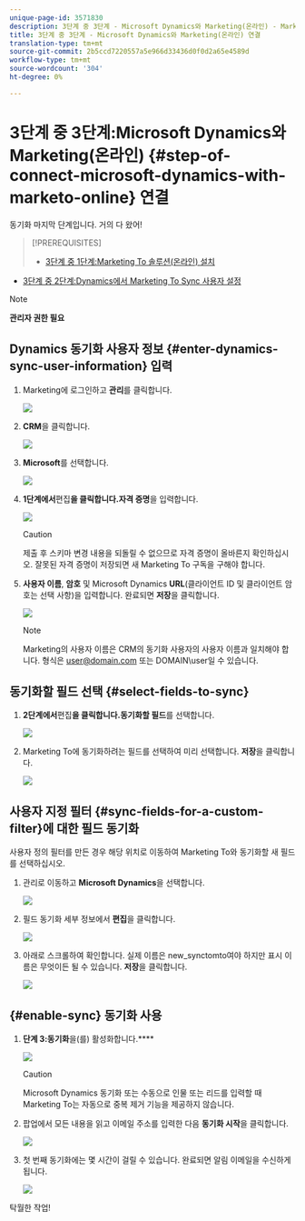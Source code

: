 ```yaml
---
unique-page-id: 3571830
description: 3단계 중 3단계 - Microsoft Dynamics와 Marketing(온라인) - Marketing To Docs - 제품 설명서
title: 3단계 중 3단계 - Microsoft Dynamics와 Marketing(온라인) 연결
translation-type: tm+mt
source-git-commit: 2b5ccd7220557a5e966d33436d0f0d2a65e4589d
workflow-type: tm+mt
source-wordcount: '304'
ht-degree: 0%

---
```



# 3단계 중 3단계:Microsoft Dynamics와 Marketing(온라인) {#step-of-connect-microsoft-dynamics-with-marketo-online} 연결

동기화 마지막 단계입니다. 거의 다 왔어!

>[!PREREQUISITES]
>
>* [3단계 중 1단계:Marketing To 솔루션(온라인) 설치](/help/marketo/product-docs/crm-sync/microsoft-dynamics-sync/sync-setup/microsoft-dynamics-365/step-1-of-3-install.md)
   >
   >
* [3단계 중 2단계:Dynamics에서 Marketing To Sync 사용자 설정](/help/marketo/product-docs/crm-sync/microsoft-dynamics-sync/sync-setup/microsoft-dynamics-365/step-2-of-3-set-up.md)


>[!NOTE]
>
>**관리자 권한 필요**

## Dynamics 동기화 사용자 정보 {#enter-dynamics-sync-user-information} 입력

1. Marketing에 로그인하고 **관리**&#x200B;를 클릭합니다.

   ![](assets/login-admin.png)

1. **CRM**&#x200B;을 클릭합니다.

   ![](assets/image2015-3-16-9-3a47-3a34.png)

1. **Microsoft**&#x200B;를 선택합니다.

   ![](assets/image2015-3-16-9-3a50-3a6.png)

1. **1단계에서**&#x200B;편집&#x200B;**을 클릭합니다.자격 증명**&#x200B;을 입력합니다.

   ![](assets/image2015-3-16-9-3a48-3a43.png)

   >[!CAUTION]
   >
   >제출 후 스키마 변경 내용을 되돌릴 수 없으므로 자격 증명이 올바른지 확인하십시오. 잘못된 자격 증명이 저장되면 새 Marketing To 구독을 구해야 합니다.

1. **사용자 이름**, **암호** 및 Microsoft Dynamics **URL**(클라이언트 ID 및 클라이언트 암호는 선택 사항)을 입력합니다. 완료되면 **저장**&#x200B;을 클릭합니다.

   ![](assets/five-1.png)

   >[!NOTE]
   >
   >Marketing의 사용자 이름은 CRM의 동기화 사용자의 사용자 이름과 일치해야 합니다. 형식은 user@domain.com 또는 DOMAIN\user일 수 있습니다.

## 동기화할 필드 선택 {#select-fields-to-sync}

1. **2단계에서**&#x200B;편집&#x200B;**을 클릭합니다.동기화할 필드**&#x200B;를 선택합니다.

   ![](assets/image2015-3-16-9-3a51-3a28.png)

1. Marketing To에 동기화하려는 필드를 선택하여 미리 선택합니다. **저장**&#x200B;을 클릭합니다.

   ![](assets/image2016-8-25-15-3a6-3a11.png)

## 사용자 지정 필터 {#sync-fields-for-a-custom-filter}에 대한 필드 동기화

사용자 정의 필터를 만든 경우 해당 위치로 이동하여 Marketing To와 동기화할 새 필드를 선택하십시오.

1. 관리로 이동하고 **Microsoft Dynamics**&#x200B;을 선택합니다.

   ![](assets/image2015-10-9-9-3a50-3a9.png)

1. 필드 동기화 세부 정보에서 **편집**&#x200B;을 클릭합니다.

   ![](assets/image2015-10-9-9-3a52-3a23.png)

1. 아래로 스크롤하여 확인합니다. 실제 이름은 new_synctomto여야 하지만 표시 이름은 무엇이든 될 수 있습니다. **저장**&#x200B;을 클릭합니다.

   ![](assets/image2016-8-25-15-3a7-3a35.png)

## {#enable-sync} 동기화 사용

1. **단계 3:동기화**&#x200B;을(를) 활성화합니다.****

   ![](assets/image2015-3-16-9-3a52-3a2.png)

   >[!CAUTION]
   >
   >Microsoft Dynamics 동기화 또는 수동으로 인물 또는 리드를 입력할 때 Marketing To는 자동으로 중복 제거 기능을 제공하지 않습니다.

1. 팝업에서 모든 내용을 읽고 이메일 주소를 입력한 다음 **동기화 시작**&#x200B;을 클릭합니다.

   ![](assets/image2015-3-16-9-3a55-3a10.png)

1. 첫 번째 동기화에는 몇 시간이 걸릴 수 있습니다. 완료되면 알림 이메일을 수신하게 됩니다.

   ![](assets/image2015-3-16-9-3a59-3a51.png)

탁월한 작업!
